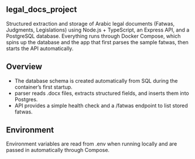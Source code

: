 ## legal_docs_project

Structured extraction and storage of Arabic legal documents (Fatwas, Judgments, Legislations) using Node.js + TypeScript, an Express API, and a PostgreSQL database.
Everything runs through Docker Compose, which spins up the database and the app that first parses the sample fatwas, then starts the API automatically.

## Overview

  - The database schema is created automatically from SQL during the container’s first startup.
  - parser reads .docx files, extracts structured fields, and inserts them into Postgres.
  - API provides a simple health check and a /fatwas endpoint to list stored fatwas.

## Environment
Environment variables are read from .env when running locally and are passed in automatically through Compose.